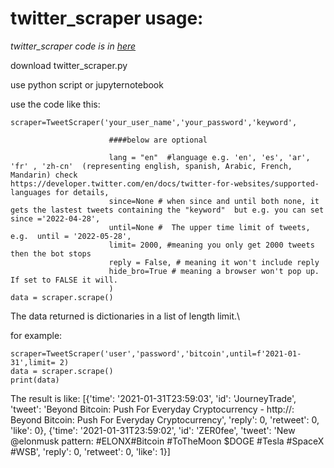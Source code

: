 # twitter_scraper usage:

*twitter_scraper code is in [here]()*

download twitter_scraper.py

use python script or jupyternotebook

use the code like this:

```
scraper=TweetScraper('your_user_name','your_password','keyword',
                      
                      ####below are optional
                      
                      lang = "en"  #language e.g. 'en', 'es', 'ar', 'fr' , 'zh-cn'  (representing english, spanish, Arabic, French, Mandarin) check                    https://developer.twitter.com/en/docs/twitter-for-websites/supported-languages for details,
                      since=None # when since and until both none, it gets the lastest tweets containing the "keyword"  but e.g. you can set since ='2022-04-28',
                      until=None #  The upper time limit of tweets, e.g.  until = '2022-05-28',
                      limit= 2000, #meaning you only get 2000 tweets then the bot stops
                      reply = False, # meaning it won't include reply
                      hide_bro=True # meaning a browser won't pop up. If set to FALSE it will.
                      )
data = scraper.scrape()
```
        
The data returned is dictionaries in a list of length limit.\

for example:

```
scraper=TweetScraper('user','password','bitcoin',until=f'2021-01-31',limit= 2)
data = scraper.scrape()
print(data)
```
The result is like:
[{'time': '2021-01-31T23:59:03',
  'id': 'JourneyTrade',
  'tweet': 'Beyond Bitcoin: Push For Everyday Cryptocurrency - http://: Beyond Bitcoin: Push For Everyday Cryptocurrency',
  'reply': 0,
  'retweet': 0,
  'like': 0},
 {'time': '2021-01-31T23:59:02',
  'id': 'ZER0fee',
  'tweet': 'New @elonmusk  pattern: #ELONX#Bitcoin #ToTheMoon $DOGE #Tesla #SpaceX #WSB',
  'reply': 0,
  'retweet': 0,
  'like': 1}]
